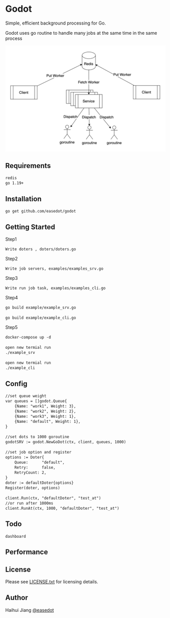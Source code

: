 Godot
==============
Simple, efficient background processing for Go.

Godot uses go routine to handle many jobs at the same time in the
same process

![Web UI](https://github.com/easedot/godot/blob/master/godot.png)

Requirements
-----------------

    redis
    go 1.19+

Installation
-----------------

    go get github.com/easedot/godot

Getting Started
-----------------

Step1

    Write doters , doters/doters.go

Step2

    Write job servers, examples/examples_srv.go

Step3

    Write run job task, examples/examples_cli.go

Step4

    go build example/example_srv.go

    go build example/example_cli.go

Step5

    docker-compose up -d
    
    open new termial run     
    ./example_srv

    open new termial run
    ./example_cli

Config
---------------
    //set queue weight
	var queues = []godot.Queue{
		{Name: "work1", Weight: 3},
		{Name: "work2", Weight: 2},
		{Name: "work3", Weight: 1},
		{Name: "default", Weight: 1},
	}

    //set dots to 1000 goroutine 
    godotSRV := godot.NewGoDot(ctx, client, queues, 1000)
    
    //set job option and register
	options := Doter{
		Queue:      "default",
		Retry:      false,
		RetryCount: 2,
	}
	doter := defaultDoter{options}
	Register(doter, options)

    client.Run(ctx, "defaultDoter", "test_at")
    //or run after 1000ms
    client.RunAt(ctx, 1000, "defaultDoter", "test_at")

Todo
---------------
    dashboard

Performance
---------------

License
-----------------

Please see [LICENSE.txt](https://github.com/easedot/godot/blob/master/LICENSE) for licensing details.

Author
-----------------

Haihui Jiang [@easedot](https://twitter.com/easedot)
